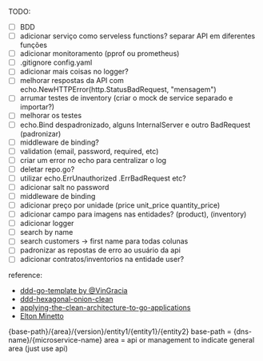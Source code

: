 TODO:

 - [ ] BDD
 - [ ] adicionar serviço como serveless functions? separar API em diferentes funções
 - [ ] adicionar monitoramento (pprof ou prometheus)
 - [ ] .gitignore config.yaml
 - [ ] adicionar mais coisas no logger?
 - [ ] melhorar respostas da API com echo.NewHTTPError(http.StatusBadRequest, "mensagem")
 - [ ] arrumar testes de inventory (criar o mock de service separado e importar?)
 - [ ] melhorar os testes
 - [ ] echo.Bind despadronizado, alguns InternalServer e outro BadRequest (padronizar)
 - [ ] middleware de binding?
 - [ ] validation (email, password, required, etc)
 - [ ] criar um error no echo para centralizar o log
 - [ ] deletar repo.go?
 - [ ] utilizar echo.ErrUnauthorized .ErrBadRequest etc?
 - [ ] adicionar salt no password
 - [ ] middleware de binding
 - [ ] adicionar preço por unidade (price unit_price quantity_price)
 - [ ] adicionar campo para imagens nas entidades? (product), (inventory)
 - [ ] adicionar logger
 - [ ] search by name
 - [ ] search customers -> first name para todas colunas
 - [ ] padronizar as repostas de erro ao usuário da api
 - [ ] adicionar contratos/inventorios na entidade user?

reference:

 - [ddd-go-template by @VinGracia](https://github.com/VinGarcia/ddd-go-template/blob/master/v2-domain-adapters-and-helpers)
 - [ddd-hexagonal-onion-clean](https://herbertograca.com/2017/11/16/explicit-architecture-01-ddd-hexagonal-onion-clean-cqrs-how-i-put-it-all-together/)
 - [applying-the-clean-architecture-to-go-applications](https://manuel.kiessling.net/2012/09/28/applying-the-clean-architecture-to-go-applications/)
 - [Elton Minetto](https://eltonminetto.dev/post/2020-06-29-clean-architecture-2anos-depois/)


 {base-path}/{area}/{version}/entity1/{entity1}/{entity2}
 base-path = {dns-name}/{microservice-name}
 area = api or management to indicate general area (just use api)
